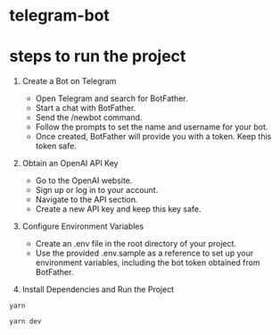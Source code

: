 # telegram-bot

# steps to run the project

1. Create a Bot on Telegram

   - Open Telegram and search for BotFather.
   - Start a chat with BotFather.
   - Send the /newbot command.
   - Follow the prompts to set the name and username for your bot.
   - Once created, BotFather will provide you with a token. Keep this token safe.

2. Obtain an OpenAI API Key

   - Go to the OpenAI website.
   - Sign up or log in to your account.
   - Navigate to the API section.
   - Create a new API key and keep this key safe.

3. Configure Environment Variables

   - Create an .env file in the root directory of your project.
   - Use the provided .env.sample as a reference to set up your environment variables, including the bot token obtained from BotFather.

4. Install Dependencies and Run the Project

```
yarn
```

```
yarn dev
```
